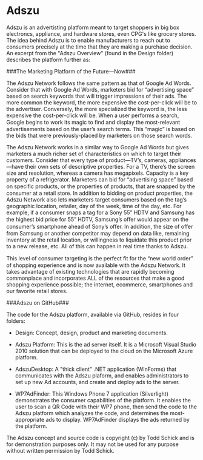 Adszu
=====

Adszu is an advertisting platform meant to target shoppers in big box electroncs, appliance, and hardware stores, even CPG's like grocery stores. The idea behind Adszu is to enable manufacturers to reach out to consumers precisely at the time that they are making a purchase decision. An excerpt from the "Adszu Overview" (found in the Design folder) describes the platform further as:

###The Marketing Platform of the Future—Now###

The Adszu Network follows the same pattern as that of Google Ad Words. Consider that with Google Ad Words, marketers bid for “advertising space” based on search keywords that will trigger impressions of their ads. The more common the keyword, the more expensive the cost-per-click will be to the advertiser. Conversely, the more specialized the keyword is, the less expensive the cost-per-click will be. When a user performs a search, Google begins to work its magic to ﬁnd and display the most-relevant advertisements based on the user’s search terms. This “magic” is based on the bids that were previously-placed by marketers on those search words.

The Adszu Network works in a similar way to Google Ad Words but gives marketers a much richer set of characteristics on which to target their customers. Consider that every type of  product—TV’s, cameras, appliances—have their own sets of descriptive properties. For a TV, there’s the screen size and resolution, whereas a camera has megapixels. Capacity is a key property of a refrigerator. Marketers can bid for “advertising space” based on speciﬁc products, or the properties of products, that are snapped by the consumer at a retail store. In addition to bidding on product properties, the Adszu Network also lets marketers target consumers based on the tag’s geographic location, retailer, day of the week, time of the day, etc. For example, if a consumer snaps a tag for a Sony 55” HDTV and Samsung has the highest bid price for 55” HDTV, Samsung’s oﬀer would appear on the consumer’s smartphone ahead of Sony’s oﬀer. In addition, the size of offer from Samsung or another competitor may depend on data like, remaining inventory at the retail location, or willingness to liquidate this product prior to a new release, etc. All of this can happen in real time thanks to Adszu.

This level of consumer targeting is the perfect ﬁt for the “new world order” of shopping experience and is now available with the Adszu Network. It takes advantage of existing technologies that are rapidly becoming commonplace and incorporates ALL of the resources that make a good shopping experience possible; the internet, ecommerce, smartphones and our favorite retail stores.

###Adszu on GitHub###

The code for the Adszu platform, available via GitHub, resides in four folders:

* Design: Concept, design, product and marketing documents.

* Adszu Platform: This is the ad server itself. It is a Microsoft Visual Studio 2010 solution that can be deployed to the cloud on the Microsoft Azure platform.

* AdszuDesktop: A "thick client" .NET application (WinForms) that communicates with the Adszu plaform, and enables administrators to set up new Ad accounts, and create and deploy ads to the server.

* WP7AdFinder: This Windows Phone 7 application (Silverlight) demonstrates the consumer capabilities of the platform. It enables the user to scan a QR Code with their WP7 phone, then send the code to the Adszu platform which analyzes the code, and determines the most-appropriate ads to display. WP7AdFinder displays the ads returned by the platform.

The Adszu concept and source code is copyright (c) by Todd Schick and is for demonstration purposes only. It may not be used for any purpose without written permission by Todd Schick.
